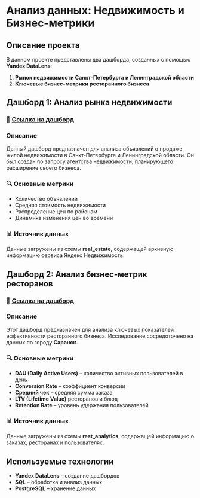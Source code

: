 # Анализ данных: Недвижимость и Бизнес-метрики

## Описание проекта
В данном проекте представлены два дашборда, созданных с помощью **Yandex DataLens**:
1. **Рынок недвижимости Санкт-Петербурга и Ленинградской области**
2. **Ключевые бизнес-метрики ресторанного бизнеса**

## Дашборд 1: Анализ рынка недвижимости
### 📌 [Ссылка на дашборд](https://datalens.yandex/e1fjpqz7irhw0)
### Описание
Данный дашборд предназначен для анализа объявлений о продаже жилой недвижимости в Санкт-Петербурге и Ленинградской области. Он был создан по запросу агентства недвижимости, планирующего расширение своего бизнеса.

### 🔍 Основные метрики
- Количество объявлений
- Средняя стоимость недвижимости
- Распределение цен по районам
- Динамика изменения цен во времени

### 📊 Источник данных
Данные загружены из схемы **real_estate**, содержащей архивную информацию сервиса Яндекс Недвижимость.

## Дашборд 2: Анализ бизнес-метрик ресторанов
### 📌 [Ссылка на дашборд](https://datalens.yandex/37zuqb4x6n8ip)
### Описание
Этот дашборд предназначен для анализа ключевых показателей эффективности ресторанного бизнеса. Исследование сосредоточено на данных по городу **Саранск**.

### 🔍 Основные метрики
- **DAU (Daily Active Users)** – количество активных пользователей в день
- **Conversion Rate** – коэффициент конверсии
- **Средний чек** – средняя сумма заказа
- **LTV (Lifetime Value)** ресторанов и блюд
- **Retention Rate** – уровень удержания пользователей

### 📊 Источник данных
Данные загружены из схемы **rest_analytics**, содержащей информацию о заказах, ресторанах и пользователях.

## Используемые технологии
- **Yandex DataLens** – создание дашбордов
- **SQL** – обработка и анализ данных
- **PostgreSQL** – хранение данных






